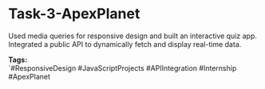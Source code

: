 # Task-3-ApexPlanet
Used media queries for responsive design and built an interactive quiz app.  
Integrated a public API to dynamically fetch and display real-time data.

**Tags:**  
`#ResponsiveDesign #JavaScriptProjects #APIIntegration #Internship #ApexPlanet
